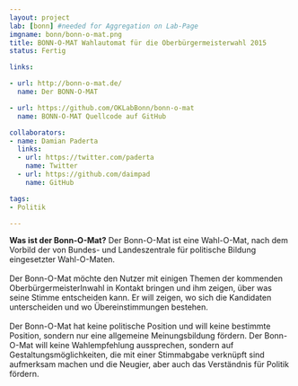 ```yaml
---
layout: project
lab: [bonn] #needed for Aggregation on Lab-Page
imgname: bonn/bonn-o-mat.png
title: BONN-O-MAT Wahlautomat für die Oberbürgermeisterwahl 2015
status: Fertig

links:

- url: http://bonn-o-mat.de/
  name: Der BONN-O-MAT

- url: https://github.com/OKLabBonn/bonn-o-mat
  name: BONN-O-MAT Quellcode auf GitHub

collaborators:
- name: Damian Paderta
  links:
  - url: https://twitter.com/paderta
    name: Twitter
  - url: https://github.com/daimpad
    name: GitHub

tags:
- Politik

---
```


<b>Was ist der Bonn-O-Mat?</b>
Der Bonn-O-Mat ist eine Wahl-O-Mat, nach dem Vorbild der von Bundes- und Landeszentrale für politische Bildung eingesetzter Wahl-O-Maten.<br/>
<br/>
Der Bonn-O-Mat möchte den Nutzer mit einigen Themen der kommenden OberbürgermeisterInwahl in Kontakt bringen und ihm zeigen, über was seine Stimme entscheiden kann. Er will zeigen, wo sich die Kandidaten unterscheiden und wo Übereinstimmungen bestehen.<br/>
<br/>
Der Bonn-O-Mat hat keine politische Position und will keine bestimmte Position, sondern nur eine allgemeine Meinungsbildung fördern. Der Bonn-O-Mat will keine Wahlempfehlung aussprechen, sondern auf Gestaltungsmöglichkeiten, die mit einer Stimmabgabe verknüpft sind aufmerksam machen und die Neugier, aber auch das Verständnis für Politik fördern.
